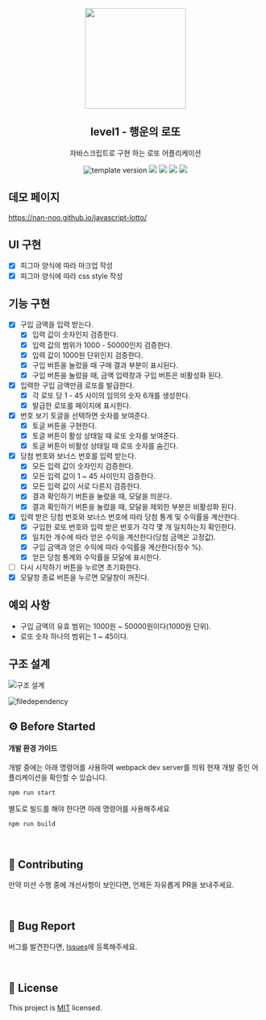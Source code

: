 <p align="middle" >
  <img width="200px;" src="./images/lotto_ball.png"/>
</p>
<h2 align="middle">level1 - 행운의 로또</h2>
<p align="middle">자바스크립트로 구현 하는 로또 어플리케이션</p>
<p align="middle">
  <img src="https://img.shields.io/badge/version-1.0.0-blue?style=flat-square" alt="template version"/>
  <img src="https://img.shields.io/badge/language-html-red.svg?style=flat-square"/>
  <img src="https://img.shields.io/badge/language-css-blue.svg?style=flat-square"/>
  <img src="https://img.shields.io/badge/language-js-yellow.svg?style=flat-square"/>
  <img src="https://img.shields.io/badge/license-MIT-brightgreen.svg?style=flat-square"/>
</p>

## 데모 페이지

https://nan-noo.github.io/javascript-lotto/

## UI 구현

- [x] 피그마 양식에 따라 마크업 작성
- [x] 피그마 양식에 따라 css style 작성

## 기능 구현

- [x] 구입 금액을 입력 받는다.
  - [x] 입력 값이 숫자인지 검증한다.
  - [x] 입력 값의 범위가 1000 - 50000인지 검증한다.
  - [x] 입력 값이 1000원 단위인지 검증한다.
  - [x] 구입 버튼을 눌렀을 때 구매 결과 부분이 표시된다.
  - [x] 구입 버튼을 눌렀을 때, 금액 입력창과 구입 버튼은 비활성화 된다.
- [x] 입력한 구입 금액만큼 로또를 발급한다.
  - [x] 각 로또 당 1 - 45 사이의 임의의 숫자 6개를 생성한다.
  - [x] 발급한 로또를 페이지에 표시한다.
- [x] 번호 보기 토글을 선택하면 숫자를 보여준다.
  - [x] 토글 버튼을 구현한다.
  - [x] 토글 버튼이 활성 상태일 때 로또 숫자를 보여준다.
  - [x] 토글 버튼이 비활성 상태일 때 로또 숫자를 숨긴다.
- [x] 당첨 번호와 보너스 번호를 입력 받는다.
  - [x] 모든 입력 값이 숫자인지 검증한다.
  - [x] 모든 입력 값이 1 ~ 45 사이인지 검증한다.
  - [x] 모든 입력 값이 서로 다른지 검증한다.
  - [x] 결과 확인하기 버튼을 눌렀을 때, 모달을 띄운다.
  - [x] 결과 확인하기 버튼을 눌렀을 때, 모달을 제외한 부분은 비활성화 된다.
- [x] 입력 받은 당첨 번호와 보너스 번호에 따라 당첨 통계 및 수익률을 계산한다.
  - [x] 구입한 로또 번호와 입력 받은 번호가 각각 몇 개 일치하는지 확인한다.
  - [x] 일치한 개수에 따라 얻은 수익을 계산한다(당첨 금액은 고정값).
  - [x] 구입 금액과 얻은 수익에 따라 수익률을 계산한다(정수 %).
  - [x] 얻은 당첨 통계와 수익률을 모달에 표시한다.
- [ ] 다시 시작하기 버튼을 누르면 초기화한다.
- [x] 모달창 종료 버튼을 누르면 모달창이 꺼진다.

## 예외 사항

- 구입 금액의 유효 범위는 1000원 ~ 50000원이다(1000원 단위).
- 로또 숫자 하나의 범위는 1 ~ 45이다.

## 구조 설계

![구조 설계](https://user-images.githubusercontent.com/54002105/155458584-158a3430-feb7-4d51-ab26-aa40d00948d0.png)

![filedependency](https://user-images.githubusercontent.com/54002105/155449362-98159d59-e0fa-4283-9e4c-9566038d1a00.png)

## ⚙️ Before Started

#### 개발 환경 가이드

개발 중에는 아래 명령어를 사용하여 webpack dev server를 띄워 현재 개발 중인 어플리케이션을 확인할 수
있습니다.

```
npm run start
```

별도로 빌드를 해야 한다면 아래 명령어를 사용해주세요

```
npm run build
```

<br>

## 👏 Contributing

만약 미션 수행 중에 개선사항이 보인다면, 언제든 자유롭게 PR을 보내주세요.

<br>

## 🐞 Bug Report

버그를 발견한다면, [Issues](https://github.com/woowacourse/javascript-lotto/issues)에 등록해주세요.

<br>

## 📝 License

This project is [MIT](https://github.com/woowacourse/javascript-lotto/blob/main/LICENSE) licensed.
